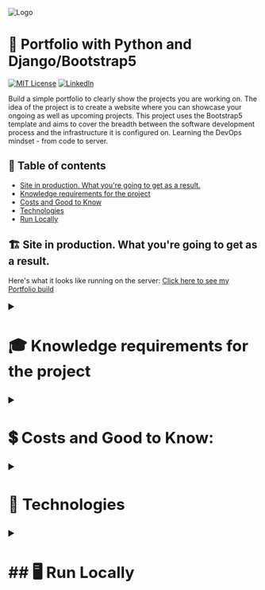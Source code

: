 ![Logo](https://www.mattlayman.com/img/python-django.png)


# 🚀 Portfolio with Python and Django/Bootstrap5
[![MIT License](https://img.shields.io/badge/License-MIT-green.svg)](https://choosealicense.com/licenses/mit/) [![LinkedIn](https://img.shields.io/badge/LinkedIn-Profile-blue)](https://www.linkedin.com/in/pavel-kostyuk-710a521b8/)






Build a simple portfolio to clearly show the projects you are working on. The idea of the project is to create a website where you can showcase your ongoing as well as upcoming projects. This project uses the Bootstrap5 template and aims to cover the breadth between the software development process and the infrastructure it is configured on. Learning the DevOps mindset - from code to server.


## 🧭 Table of contents
* [Site in production. What you're going to get as a result.](#site-in-production.-What-you're-going-to-get-as-a-result.)
* [Knowledge requirements for the project](#knowledge-requirements-for-the-project)
* [Costs and Good to Know](#costs-and-Good-to-Know)
* [Technologies](#technologies)
* [Run Locally](#run-locally)


## 🏗️ Site in production. What you're going to get as a result.

Here's what it looks like running on the server: [Click here to see my Portfolio build](https://www.pavel-kostyuk-portfolio.tech/)


<details>
<summary style="font-size: 1.5em;"><h2>🎓 Knowledge requirements for the project</h2></summary>

- Basic Python
- Basic Linux server (Ubuntu)
- Basic understanding and experience working with GIT/GitHub (version control)
- Basic understanding of Cloud infrastructure
- Basic understanding of databases/SQL (even if you will not need to manually create the database and work with database design, you will need to have "a picture in your head" of how it works in the background because the project uses two databases SQL lite and PostgreSQL one for local development and the other is used on the server side in production).
- Basic understanding of network (HTTP/HTTPS; ports 80, 443, port redirecting, TSL, SSL, SSH)
- Basic understanding of the software development process.

</details>







<details>
<summary style="font-size: 1.5em;"><h2> 💲 Costs and Good to Know:</h2></summary>
  
  Additional costs include: purchasing a domain name, SSL certificate and using Cloud Infrastructure.
  To launch the application you will need to register with one of the following Cloud providers or another. I used DigitalOcean (see link below).
  
  - Domain names are relatively cheap if they are .se or .eu. The price goes up for .com .tech and .co but we're talking about a few hundred SEK at most.
  
  - ​​​​​​​SSL certificates are something you can save on as instead of buying one, you can configure one from Let'sEncrypt on the server side with automatic updates (their certificates are valid for three months)
  
  - Cloud Infrastructure or rather the resources that will be needed are minimal. Of course you can register with one of the big companies that offer Cloud solutions - Azure, AWS, Google and pay for what you use but as a student you can use discounts that go along with GitHub's "bundle" for students.
  
  - [Azure offers $100 for students where you can test their services and use a whole range of different services for free for 12 months](https://azure.microsoft.com/en-us/free/students/)
  - [AWS has a so-called Free Tier that you can use during the first 12 months](https://aws.amazon.com/free/?all-free-tier.sort-by=item.additionalFields.SortRank&all-free-tier.sort-order=asc&awsf.Free%20Tier%20Types=*all&awsf.Free%20Tier%20Categories=*all)
  - [Google Cloud has a program for students as well but I haven't explored it](https://cloud.google.com/edu/students)
  - [DigitalOcean offers $200 for students to use over a year. Click and see their offer here](https://www.digitalocean.com/github-students)
  
  </details>


<details>
<summary style="font-size: 1.5em;"><h2>🔬 Technologies</h2></summary>

- Bootstrap 5/ HTML/ CSS/ Javascript
- Python 3.11.0
- Django 4.2
- django-ckeditor 6.5.1
- gunicorn 19.9.0
- whitenoise 6.4.0
- Pillow 9.5.0
  
  </details>
  
<details> 
<summary style="font-size: 1.5em;"><h2>## 🖥️ Run Locally</h2></summary>

Clone the project

```cmd
git clone https://github.com/PavelKostyuk/Portfolio_Projekt.git
```

Go to the project directory

```cmd
cd Portfolio_Projekt\Portfolio
```

Create Virtual Env 

```cmd
virtualenv env 
```

Activate Virtual env

```cmd
cd env\scripts & activate  
```

Navigate back to right project directory to install dependencies

```cmd
   cd ..\.. 
```
  
Install dependencies

```cmd
pip install -r requirements.txt
```
  
Makemigrations and migrate to create DB (SQLlite)

```cmd
python manage.py makemigrations && python manage.py migrate
```


Collect static images and icons to Django project

```cmd
python manage.py collectstatic
```

Run the server

```cmd
python manage.py runserver
```

  </details>




